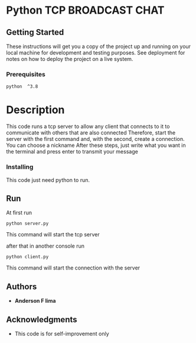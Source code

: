 # Python TCP BROADCAST CHAT


## Getting Started

These instructions will get you a copy of the project up and running on your local machine for development and testing purposes. See deployment for notes on how to deploy the project on a live system.

### Prerequisites

```
python  ^3.8
```

# Description
This code runs a tcp server to allow any client that connects to it to communicate with others that are also connected
Therefore, start the server with the first command and, with the second, create a connection.
You can choose a nickname
After these steps, just write what you want in the terminal and press enter to transmit your message

### Installing

This code just need python to run.

## Run

At first run 
```
python server.py
```

This command will start the tcp server

after that in another console run

```
python client.py
```

This command will start the connection with the server

## Authors

* **Anderson F lima**

## Acknowledgments

* This code is for self-improvement only